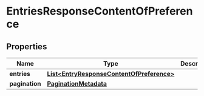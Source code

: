 # EntriesResponseContentOfPreference

## Properties
Name | Type | Description | Notes
------------ | ------------- | ------------- | -------------
**entries** | [**List&lt;EntryResponseContentOfPreference&gt;**](EntryResponseContentOfPreference.md) |  |  [optional]
**pagination** | [**PaginationMetadata**](PaginationMetadata.md) |  |  [optional]
